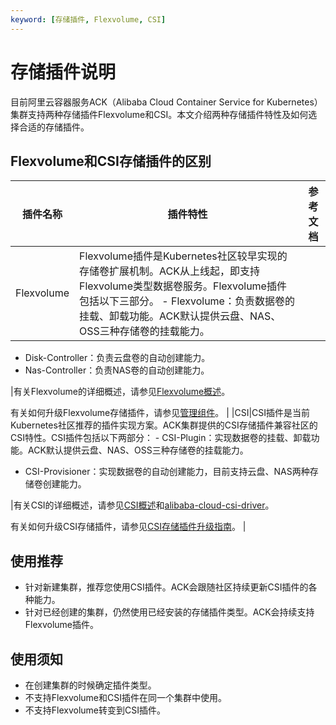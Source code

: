 ```yaml
---
keyword: [存储插件, Flexvolume, CSI]
---
```


# 存储插件说明

目前阿里云容器服务ACK（Alibaba Cloud Container Service for Kubernetes）集群支持两种存储插件Flexvolume和CSI。本文介绍两种存储插件特性及如何选择合适的存储插件。

## Flexvolume和CSI存储插件的区别

|插件名称|插件特性|参考文档|
|----|----|----|
|Flexvolume|Flexvolume插件是Kubernetes社区较早实现的存储卷扩展机制。ACK从上线起，即支持Flexvolume类型数据卷服务。Flexvolume插件包括以下三部分。 -   Flexvolume：负责数据卷的挂载、卸载功能。ACK默认提供云盘、NAS、OSS三种存储卷的挂载能力。
-   Disk-Controller：负责云盘卷的自动创建能力。
-   Nas-Controller：负责NAS卷的自动创建能力。

|有关Flexvolume的详细概述，请参见[Flexvolume概述](/cn.zh-CN/Kubernetes集群用户指南/存储管理-Flexvolume/概述.md)。

有关如何升级Flexvolume存储插件，请参见[管理组件](/cn.zh-CN/Kubernetes集群用户指南/集群管理/升级集群/管理组件.md)。 |
|CSI|CSI插件是当前Kubernetes社区推荐的插件实现方案。ACK集群提供的CSI存储插件兼容社区的CSI特性。CSI插件包括以下两部分： -   CSI-Plugin：实现数据卷的挂载、卸载功能。ACK默认提供云盘、NAS、OSS三种存储卷的挂载能力。
-   CSI-Provisioner：实现数据卷的自动创建能力，目前支持云盘、NAS两种存储卷创建能力。

|有关CSI的详细概述，请参见[CSI概述](/cn.zh-CN/Kubernetes集群用户指南/存储管理-CSI/概述.md)和[alibaba-cloud-csi-driver](https://github.com/kubernetes-sigs/alibaba-cloud-csi-driver)。

有关如何升级CSI存储插件，请参见[CSI存储插件升级指南](https://yq.aliyun.com/articles/745944)。 |

## 使用推荐

-   针对新建集群，推荐您使用CSI插件。ACK会跟随社区持续更新CSI插件的各种能力。
-   针对已经创建的集群，仍然使用已经安装的存储插件类型。ACK会持续支持Flexvolume插件。

## 使用须知

-   在创建集群的时候确定插件类型。
-   不支持Flexvolume和CSI插件在同一个集群中使用。
-   不支持Flexvolume转变到CSI插件。

